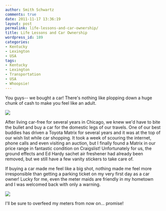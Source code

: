 ```yaml
---
author: Smith Schwartz
comments: true
date: 2011-11-17 13:36:19
layout: post
permalink: life-lessons-and-car-ownership/
title: Life Lessons and Car Ownership
wordpress_id: 189
categories:
- Kentucky
- Lexington
- USA
tags:
- Kentucky
- Lexington
- Transportation
- USA
- Whoopsie!
---
```


You guys-- we bought a car! There's nothing like plopping down a huge chunk of cash to make you feel like an adult.

![](http://schwartzography.com/wp-content/uploads/2011/11/IMG_4712.jpg)

After living car-free for several years in Chicago, we knew we'd have to bite the bullet and buy a car for the domestic legs of our travels. One of our best buddies has driven a Toyota Matrix for several years and it was at the top of our wish list while car shopping. It took a week of scouring the internet, phone calls and even visiting an auction, but I finally found a Matrix in our price range in fantastic condition on Craigslist! Unfortunately for us, the ground effects and Ed Hardy sachet air freshener had already been removed, but we still have a few vanity stickers to take care of.

If buying a car made me feel like a big shot, nothing made me feel more irresponsible than getting a parking ticket on my very first day as a car owner! Lucky for me, even the meter maids are friendly in my hometown and I was welcomed back with only a warning.

![](http://schwartzography.com/wp-content/uploads/2011/11/IMG_4705.jpg)

I'll be sure to overfeed my meters from now on... promise!
